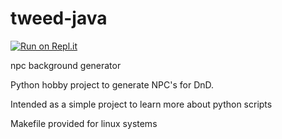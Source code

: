 # tweed-java

[![Run on Repl.it](https://repl.it/badge/github/sawyers/tweed-java)](https://repl.it/github/sawyers/tweed-java)

npc background generator

Python hobby project to generate NPC's for DnD.

Intended as a simple project to learn more about python scripts

Makefile provided for linux systems
